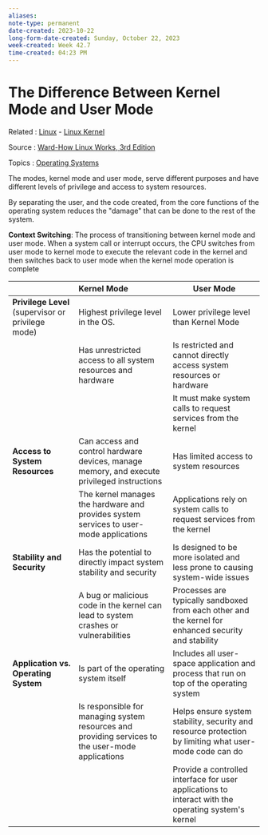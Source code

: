 ```yaml
---
aliases:
note-type: permanent
date-created: 2023-10-22
long-form-date-created: Sunday, October 22, 2023
week-created: Week 42.7
time-created: 04:23 PM
---
```


# The Difference Between Kernel Mode and User Mode

Related : [Linux](../4-hub-notes-🚉/Linux.md) - [Linux Kernel](Linux%20Kernel.md)

Source : [Ward-How Linux Works, 3rd Edition](../kindle-highlights/Ward-How%20Linux%20Works,%203rd%20Edition.md)

Topics : [Operating Systems](Operating%20Systems)

The modes, kernel mode and user mode, serve different purposes and have different levels
of privilege and access to system resources.

By separating the user, and the code created, from the core functions of the operating system reduces the "damage" that can be done to the rest of the system.

**Context Switching**: The process of transitioning between kernel mode
and user mode. When a system call or interrupt occurs, the CPU switches from
user mode to kernel mode to execute the relevant code in the kernel and then
switches back to user mode when the kernel mode operation is complete

|                                                    | Kernel Mode                                                                                       | User Mode                                                                                              |
| :------------------------------------------------- | :------------------------------------------------------------------------------------------------ | ------------------------------------------------------------------------------------------------------ |
| **Privilege Level** (supervisor or privilege mode) | Highest privilege level in the OS.                                                                | Lower privilege level than Kernel Mode                                                                 |
|                                                    | Has unrestricted access to all system resources and hardware                                      | Is restricted and cannot directly access system resources or hardware                                  |
|                                                    |                                                                                                   | It must make system calls to request services from the kernel                                          |
| **Access to System Resources**                     | Can access and control hardware devices, manage memory, and execute privileged instructions       | Has limited access to system resources                                                                 |
|                                                    | The kernel manages the hardware and provides system services to user-mode applications            | Applications rely on system calls to request services from the kernel                                  |
| **Stability and Security**                         | Has the potential to directly impact system stability and security                                | Is designed to be more isolated and less prone to causing system-wide issues                           |
|                                                    | A bug or malicious code in the kernel can lead to system crashes or vulnerabilities               | Processes are typically sandboxed from each other and the kernel for enhanced security and stability   |
| **Application vs. Operating System**               | Is part of the operating system itself                                                            | Includes all user-space application and process that run on top of the operating system                |
|                                                    | Is responsible for managing system resources and providing services to the user-mode applications | Helps ensure system stability, security and resource protection by limiting what user-mode code can do |
|                                                    |                                                                                                   | Provide a controlled interface for user applications to interact with the operating system's kernel    |
